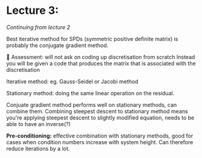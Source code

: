 # Lecture 3: 


*Continuing from lecture 2*


Best iterative method for SPDs (symmetric positive definite matrix) is probably the conjugate gradient method.

🚨 Assessment: will not ask on coding up discretisation from scratch
Instead you will be given a code that produces the matrix that is associated with the discretisation


Iterative method: eg. Gauss-Seidel or Jacobi method

Stationary method: doing the same linear operation on the residual.

Conjuate gradient method performs well on stationary methods, can combine them. 
Combining steepest descent to stationary method means you're applying steepest descent to slightly modified equation, needs to be able to have an inverse(?)

**Pre-conditioning:** effective combination with stationary methods, good for cases when condition numbers increase with system height. Can therefore reduce iterations by a lot. 
